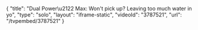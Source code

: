 {
    "title": "Dual Power\u2122 Max: Won't pick up? Leaving too much water in yo",
    "type": "solo",
    "layout": "iframe-static",
    "videoId": "3787521",
    "url": "\/tvpembed\/3787521"
}